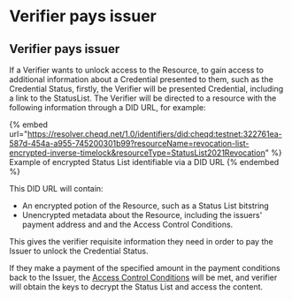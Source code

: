 # Verifier pays issuer

## Verifier pays issuer

If a Verifier wants to unlock access to the Resource, to gain access to additional information about a Credential presented to them, such as the Credential Status, firstly, the Verifier will be presented Credential, including a link to the StatusList. The Verifier will be directed to a resource with the following information through a DID URL, for example:&#x20;

{% embed url="https://resolver.cheqd.net/1.0/identifiers/did:cheqd:testnet:322761ea-587d-454a-a955-745200301b99?resourceName=revocation-list-encrypted-inverse-timelock&resourceType=StatusList2021Revocation" %}
Example of encrypted Status List identifiable via a DID URL
{% endembed %}

This DID URL will contain:

* An encrypted potion of the Resource, such as a Status List bitstring
* Unencrypted metadata about the Resource, including the issuers' payment address and and the Access Control Conditions.

This gives the verifier requisite information they need in order to pay the Issuer to unlock the Credential Status.&#x20;

If they make a payment of the specified amount in the payment conditions back to the Issuer, the [Access Control Conditions](understanding-access-control-conditions.md) will be met, and verifier will obtain the keys to decrypt the Status List and access the content.&#x20;
